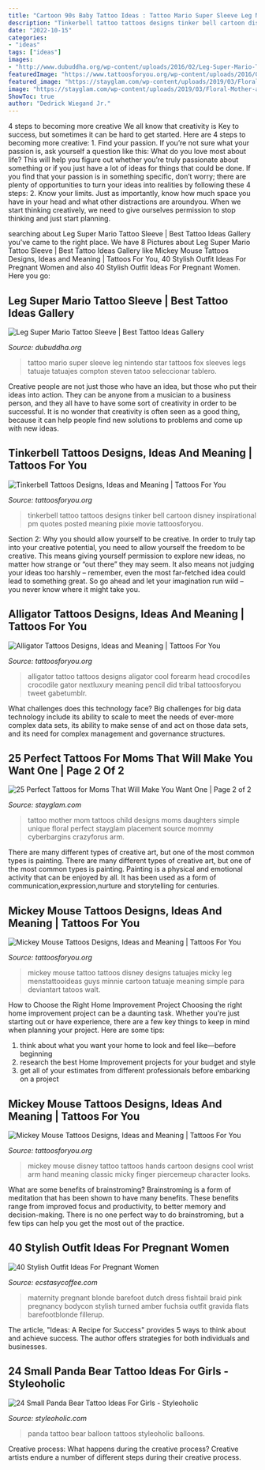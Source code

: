 ```yaml
---
title: "Cartoon 90s Baby Tattoo Ideas : Tattoo Mario Super Sleeve Leg Nintendo Star Tattoos Fox Sleeves Legs Tatuaje Tatuajes Compton Steven Tatoo Seleccionar Tablero"
description: "Tinkerbell tattoo tattoos designs tinker bell cartoon disney inspirational pm quotes posted meaning pixie movie tattoosforyou"
date: "2022-10-15"
categories:
- "ideas"
tags: ["ideas"]
images:
- "http://www.dubuddha.org/wp-content/uploads/2016/02/Leg-Super-Mario-Tattoo-Sleeve-by-Steven-Compton.jpg"
featuredImage: "https://www.tattoosforyou.org/wp-content/uploads/2016/03/Tinkerbell-Tattoo-Designs.jpg"
featured_image: "https://stayglam.com/wp-content/uploads/2019/03/Floral-Mother-and-Child-Tattoo-1.jpg"
image: "https://stayglam.com/wp-content/uploads/2019/03/Floral-Mother-and-Child-Tattoo-1.jpg"
ShowToc: true
author: "Dedrick Wiegand Jr."
---
```



4 steps to becoming more creative
We all know that creativity is Key to success, but sometimes it can be hard to get started. Here are 4 steps to becoming more creative: 1. Find your passion. If you’re not sure what your passion is, ask yourself a question like this: What do you love most about life? This will help you figure out whether you’re truly passionate about something or if you just have a lot of ideas for things that could be done. If you find that your passion is in something specific, don’t worry; there are plenty of opportunities to turn your ideas into realities by following these 4 steps: 
2. Know your limits. Just as importantly, know how much space you have in your head and what other distractions are aroundyou. When we start thinking creatively, we need to give ourselves permission to stop thinking and just start planning.

	

		
searching about Leg Super Mario Tattoo Sleeve | Best Tattoo Ideas Gallery you've came to the right place. We have 8 Pictures about Leg Super Mario Tattoo Sleeve | Best Tattoo Ideas Gallery like Mickey Mouse Tattoos Designs, Ideas and Meaning | Tattoos For You, 40 Stylish Outfit Ideas For Pregnant Women and also 40 Stylish Outfit Ideas For Pregnant Women. Here you go:
		
    
## Leg Super Mario Tattoo Sleeve | Best Tattoo Ideas Gallery

<img loading=lazy src="http://www.dubuddha.org/wp-content/uploads/2016/02/Leg-Super-Mario-Tattoo-Sleeve-by-Steven-Compton.jpg" onerror="this.onerror=null;this.src='https://tse1.mm.bing.net/th?id=OIP.bP4ymGPOSCJrk93DP5zuPwHaIr&amp;pid=15.1';" alt="Leg Super Mario Tattoo Sleeve | Best Tattoo Ideas Gallery">

_Source: dubuddha.org_

>tattoo mario super sleeve leg nintendo star tattoos fox sleeves legs tatuaje tatuajes compton steven tatoo seleccionar tablero. 

	

Creative people are not just those who have an idea, but those who put their ideas into action. They can be anyone from a musician to a business person, and they all have to have some sort of creativity in order to be successful. It is no wonder that creativity is often seen as a good thing, because it can help people find new solutions to problems and come up with new ideas.

    
## Tinkerbell Tattoos Designs, Ideas And Meaning | Tattoos For You

<img loading=lazy src="https://www.tattoosforyou.org/wp-content/uploads/2016/03/Tinkerbell-Tattoo-Designs.jpg" onerror="this.onerror=null;this.src='https://tse4.mm.bing.net/th?id=OIP.ckLEcHomM7OIOAyDjMPpFgHaJ4&amp;pid=15.1';" alt="Tinkerbell Tattoos Designs, Ideas and Meaning | Tattoos For You">

_Source: tattoosforyou.org_

>tinkerbell tattoo tattoos designs tinker bell cartoon disney inspirational pm quotes posted meaning pixie movie tattoosforyou. 

	

Section 2: Why you should allow yourself to be creative.
In order to truly tap into your creative potential, you need to allow yourself the freedom to be creative. This means giving yourself permission to explore new ideas, no matter how strange or “out there” they may seem. It also means not judging your ideas too harshly – remember, even the most far-fetched idea could lead to something great. So go ahead and let your imagination run wild – you never know where it might take you.

    
## Alligator Tattoos Designs, Ideas And Meaning | Tattoos For You

<img loading=lazy src="https://www.tattoosforyou.org/wp-content/uploads/2016/02/Alligator-Tattoos.jpg" onerror="this.onerror=null;this.src='https://tse4.mm.bing.net/th?id=OIP.YvThhOEazZG2WsmyKxstGgHaEy&amp;pid=15.1';" alt="Alligator Tattoos Designs, Ideas and Meaning | Tattoos For You">

_Source: tattoosforyou.org_

>alligator tattoo tattoos designs aligator cool forearm head crocodiles crocodile gator nextluxury meaning pencil did tribal tattoosforyou tweet gabetumblr. 

	

What challenges does this technology face?
Big challenges for big data technology include its ability to scale to meet the needs of ever-more complex data sets, its ability to make sense of and act on those data sets, and its need for complex management and governance structures.

    
## 25 Perfect Tattoos For Moms That Will Make You Want One | Page 2 Of 2

<img loading=lazy src="https://stayglam.com/wp-content/uploads/2019/03/Floral-Mother-and-Child-Tattoo-1.jpg" onerror="this.onerror=null;this.src='https://tse1.mm.bing.net/th?id=OIP.EOyuOoEty6oTpzt9Dm85bQAAAA&amp;pid=15.1';" alt="25 Perfect Tattoos for Moms That Will Make You Want One | Page 2 of 2">

_Source: stayglam.com_

>tattoo mother mom tattoos child designs moms daughters simple unique floral perfect stayglam placement source mommy cyberbargins crazyforus arm. 

	

There are many different types of creative art, but one of the most common types is painting.
There are many different types of creative art, but one of the most common types is painting. Painting is a physical and emotional activity that can be enjoyed by all. It has been used as a form of communication,expression,nurture and storytelling for centuries.

    
## Mickey Mouse Tattoos Designs, Ideas And Meaning | Tattoos For You

<img loading=lazy src="https://www.tattoosforyou.org/wp-content/uploads/2016/05/Tattoos-of-Mickey-Mouse.jpg" onerror="this.onerror=null;this.src='https://tse2.mm.bing.net/th?id=OIP.wsNhhyRRFbc_Xjg_0t1AYAHaJ6&amp;pid=15.1';" alt="Mickey Mouse Tattoos Designs, Ideas and Meaning | Tattoos For You">

_Source: tattoosforyou.org_

>mickey mouse tattoo tattoos disney designs tatuajes micky leg menstattooideas guys minnie cartoon tatuaje meaning simple para deviantart tatoos walt. 

	

How to Choose the Right Home Improvement Project
Choosing the right home improvement project can be a daunting task. Whether you're just starting out or have experience, there are a few key things to keep in mind when planning your project. Here are some tips: 
1. think about what you want your home to look and feel like—before beginning
2. research the best Home Improvement projects for your budget and style
3. get all of your estimates from different professionals before embarking on a project

    
## Mickey Mouse Tattoos Designs, Ideas And Meaning | Tattoos For You

<img loading=lazy src="https://www.tattoosforyou.org/wp-content/uploads/2016/05/Mickey-Mouse-Hands-Tattoo.jpg" onerror="this.onerror=null;this.src='https://tse3.mm.bing.net/th?id=OIP.VeO_Zymqqhpf_NMj3FgO8gHaJ6&amp;pid=15.1';" alt="Mickey Mouse Tattoos Designs, Ideas and Meaning | Tattoos For You">

_Source: tattoosforyou.org_

>mickey mouse disney tattoo tattoos hands cartoon designs cool wrist arm hand meaning classic micky finger piercemeup character looks. 

	

What are some benefits of brainstroming?
Brainstroming is a form of meditation that has been shown to have many benefits. These benefits range from improved focus and productivity, to better memory and decision-making. There is no one perfect way to do brainstroming, but a few tips can help you get the most out of the practice.

    
## 40 Stylish Outfit Ideas For Pregnant Women

<img loading=lazy src="https://www.ecstasycoffee.com/wp-content/uploads/2016/11/Bodycon-Dress-in-Fuchsia-Pink.jpg" onerror="this.onerror=null;this.src='https://tse1.mm.bing.net/th?id=OIP.6mfJcUK0d5IkeFOEY2wcqwHaLH&amp;pid=15.1';" alt="40 Stylish Outfit Ideas For Pregnant Women">

_Source: ecstasycoffee.com_

>maternity pregnant blonde barefoot dutch dress fishtail braid pink pregnancy bodycon stylish turned amber fuchsia outfit gravida flats barefootblonde fillerup. 

	

The article, "Ideas: A Recipe for Success" provides 5 ways to think about and achieve success. The author offers strategies for both individuals and businesses.

    
## 24 Small Panda Bear Tattoo Ideas For Girls - Styleoholic

<img loading=lazy src="http://i.styleoholic.com/2017/02/Panda-with-red-balloon-tattoo.jpg" onerror="this.onerror=null;this.src='https://tse1.mm.bing.net/th?id=OIP.hvtlOLFjgrOjidCxnUbffQAAAA&amp;pid=15.1';" alt="24 Small Panda Bear Tattoo Ideas For Girls - Styleoholic">

_Source: styleoholic.com_

>panda tattoo bear balloon tattoos styleoholic balloons. 

	

Creative process: What happens during the creative process?
Creative artists endure a number of different steps during their creative process.

